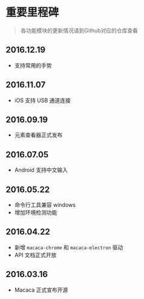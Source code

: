 # 重要里程碑

> 各功能模块的更新情况请到Github对应的仓库查看

## 2016.12.19

- 支持常用的手势

## 2016.11.07

- iOS 支持 USB 通道连接

## 2016.09.19

- 元素查看器正式发布

## 2016.07.05

- Android 支持中文输入

## 2016.05.22

- 命令行工具兼容 windows
- 增加环境检测功能

## 2016.04.22

- 新增 `macaca-chrome` 和 `macaca-electron` 驱动
- API 文档正式开放

## 2016.03.16

- Macaca 正式宣布开源
